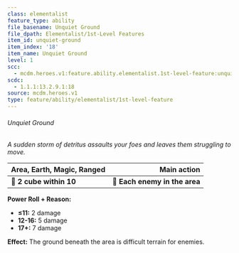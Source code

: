 ```yaml
---
class: elementalist
feature_type: ability
file_basename: Unquiet Ground
file_dpath: Elementalist/1st-Level Features
item_id: unquiet-ground
item_index: '18'
item_name: Unquiet Ground
level: 1
scc:
  - mcdm.heroes.v1:feature.ability.elementalist.1st-level-feature:unquiet-ground
scdc:
  - 1.1.1:13.2.9.1:18
source: mcdm.heroes.v1
type: feature/ability/elementalist/1st-level-feature
---
```


###### Unquiet Ground

*A sudden storm of detritus assaults your foes and leaves them struggling to move.*

| **Area, Earth, Magic, Ranged** |               **Main action** |
| ------------------------------ | ----------------------------: |
| **📏 2 cube within 10**        | **🎯 Each enemy in the area** |

**Power Roll + Reason:**

- **≤11:** 2 damage
- **12-16:** 5 damage
- **17+:** 7 damage

**Effect:** The ground beneath the area is difficult terrain for enemies.
